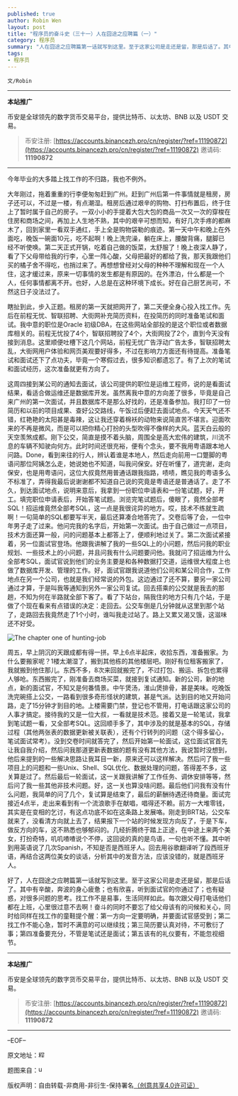```yaml
---
published: true
author: Robin Wen
layout: post
title: "程序员的奋斗史（三十一）人在囧途之应聘篇（一）"
category: 程序员
summary: "人在囧途之应聘篇第一话就写到这里。至于这家公司是走还是留，那是后话了。其中有辛酸，奔波的身心疲惫；也有欣喜，听到面试官的你通过了；也有疑惑，对很多问题的思考。找工作不是易事，生活同样如此。每次跟父母打电话他们都在上班，心里很过意不去啊！奋斗的同时不要忘了给父母该有的问候和关心，同时给同样在找工作的童鞋提个醒：第一方向一定要明确，并要面试官感受到；第二找工作不能心急，暂时不满意的可以继续找；第三简历要认真对待，不可敷衍了事；第四准备要充分，不管是笔试还是面试；第五该有的礼仪要有，不能忽视细节。"
tags:
- 程序员
---
```


`文/Robin`

***

**本站推广**

币安是全球领先的数字货币交易平台，提供比特币、以太坊、BNB 以及 USDT 交易。

> 币安注册: [https://accounts.binancezh.pro/cn/register/?ref=11190872](https://accounts.binancezh.pro/cn/register/?ref=11190872)
> 邀请码: **11190872**

***

今年毕业的大多踏上找工作的不归路，我也不例外。

大年刚过，拖着重重的行李便匆匆赶到广州。赶到广州后第一件事情就是租房，房子还可以，不过是一楼，有点潮湿。租房后通过艰辛的购物、打扫布置后，终于住上了暂时属于自己的房子。一双小小的手提着大包大包的商品一次又一次的穿梭在住房和商场之间，再加上人生地不熟，其中的艰辛可想而知，有好几次手疼的都麻木了，回到家里一看双手通红，手上全是购物袋勒的痕迹。第一天中午和晚上在外面吃，晚饭一碗面10元，吃不起啊！晚上洗完澡，躺在床上，腰酸背痛，腿脚已经不听使唤。第二天正式开锅，吃着自己做的饭菜，太舒服了！晚上夜深人静了，看了下父母带给我的行李，心里一阵心酸，父母把最好的都给了我，那天我跟他们买的橘子舍不得吃，也捎过来了。再想想曾经对父母的种种不理解和现在一个人住，这才缓过来，原来一切事情的发生都是有原因的。在外漂泊，什么都是一个人，任何事情都离不开。也好，人总是在这种环境下成长。好在自己厨艺尚可，不然这日子没法过了。

瞎扯到此，步入正题。租房的第一天就把网开了，第二天便全身心投入找工作。先后在前程无忧、智联招聘、大街网补充简历资料，在投简历的同时准备笔试和面试。我中意的职位是Oracle 初级DBA，在这些网站全部投的是这个职位或者数据库相关的。前程无忧投了4个，智联招聘投了4个，大街网投了2个，直到今天没有接到消息。这里顺便吐槽下这几个网站，前程无忧广告浮动广告太多，智联招聘太乱，大街网用户体验和网页美观要好得多，不过在影响力方面还有待提高。准备笔试和面试还下了点功夫，毕竟一个寒假过去，很多知识都遗忘了。有了上次的笔试和面试经历，这次准备就更有方向了。

这周四接到某公司的通知去面试，该公司提供的职位是运维工程师，说的是看面试结果，看适合做运维还是数据库开发。虽然离我中意的方向差了很多，毕竟是自己来广州的第一次面试，并且数据库不是那么好找的，还是准备参加。我打印了一份简历和以前的项目成果、查好公交路线，午饭过后便赶去面试地点。今天天气还不错，红艳艳的太阳甚是毒辣，这让我还穿着棉袄的动物来说简直苦不堪言。迎面吹来的不再是微风，而是可以把你精心打扮的头型吹得不像样的大风。蓝天白云般的天空羡煞成都。刚下公交，简直是摸不着头脑，周围全是高大宏伟的建筑，川流不息的车辆不知驶向何方。此时时间还很充裕，便有个念头，要不我用粤语跟本地人问路。Done，看到来往的行人，辨认着谁是本地人，然后走向前用一口蹩脚的粤语问那位阿姨怎么走，她说她也不知道，叫我问保安。好在听懂了，道完谢，走向保安，也是用粤语问，这位大叔竟然用普通话跟我指路，啧啧，瞧见我的粤语多么不标准了，弄得我最后说谢谢都不知道自己说的究竟是粤语还是普通话了。走了不久，到达面试地点，说明来意后，我拿到一份职位申请表和一份笔试题，好，开工。填完职位申请表后，开始答笔试题。浏览完笔试题后，傻眼了，竟然全部考SQL！招运维竟然全部考SQL，这一点是我很诧异的地方。哎，技术不练就生疏啊！一句简单的SQL都要写半天，最后还算凑合地答完了。交卷后等了会，一位中年男子走了过来。他问完我的名字后，开始第一次面试。由于自己做过一点项目，技术方面还算一般，问的问题基本上都答上了，便顺利地过关了。第二次面试紧接着，另一位面试官登场。他跟我讲解了我的一些SQL上的小问题，然后问我的职业规划、一些技术上的小问题，并且问我有什么问题要问他。我就问了招运维为什么全部考SQL，面试官说到他们的业务主要是和各种数据打交道，运维很大程度上也做了数据库开发、管理的工作。好，面试官跟我说道他们公司和某公司合作，工作地点在另一个公司，也就是我们经常说的外包。这边通过了还不算，要另一家公司通过才算，于是叫我等通知到另外一家公司复试。回去搭乘的公交就是我去的那趟，不知为何在半路就全部下客了。看了下站台，隔我住的地方只有几个站，于是做了个现在看来有点错误的决定：走回去。公交车倒是几分钟就从这里到那个站了，走路回去我竟然走了1个小时，谁叫我走过站了。路上又累又渴又饿，这滋味还不好受。

![The chapter one of hunting-job](https://cdn.dbarobin.com/8STEwoH.jpg)

周五，早上阴沉的天跟成都有得一拼。早上6点半起床，收拾东西，准备搬家。为什么要搬家呢？1楼太潮湿了，搬到其他栋的其他楼层吧。刚好有位租客搬家了，我就搬到他住那儿。东西不多，8次来回就搬完了，不过打包、搬运、拆包也累得人够呛。东西搬完了，刚准备去商场买菜，就接到复试通知。新的公司，新的地点，新的面试官，不知又是何番情景。中午煲汤，淮山煲排骨，甚是美味。吃晚饭洗完碗搭上公交，一路看到很多奇形怪状的建筑，甚是气派。达到目的地又开始问路，走了15分钟才到目的地。上楼需要门禁，登记也不管用，打电话跟这家公司的人事才搞定。接待我的又是一位大叔，一看就是技术范。接着又是一轮笔试，我拿到笔试题一看，又全部考SQL。这回顺手多了，其中涉及的就是基本的SQL，存储过程（其他两张表的数据更新被关联表），还有个行转列的问题（这个得多留心，笔试面试常考）。没到交卷时间就答完了，然后开始第一轮面试，这位面试官首先让我自我介绍，然后问我那道更新表数据的题有没有其他方法，我说暂时没想到，他后来提到的一些解决思路让我耳目一新，原来还可以这样解决。然后问了我一些项目上的问题和一些Unix、Shell、SQL优化、数据处理的问题，答得差不多，这关算是过了。然后最后一轮面试，这一关跟我讲解了工作任务、调休安排等等，然后问了我一些其他非技术问题。好，这一关也算没啥问题。最后他们问我有没有什么问题，我简单的问了几个，复试算是结束了，最后的薪酬待遇还待商量。面试完接近4点半，走出来看到有一个流浪歌手在献唱，唱得还不赖。前方一大堆零钱，其实是在变相的乞讨，有这点功底不如在这条路上发展咯。刚走到BRT站，公交车就来了，没看清方向就上去了，结果报下一个站的时候发现方向反了，于是下车，做反方向的车，这不熟悉也够郁闷的。几经折腾终于踏上正途，在中途上来两个美女，打扮奇特，叽叽喳喳说个不停，这回说的真的是鸟语，一句也听不懂。其中听到用英语说了几次Spanish，不知是否是西班牙人。回去用谷歌翻译听了段西班牙语，再结合这两位美女的谈话，分析其中的发音方法，应该没错的，就是西班牙人。

好了，人在囧途之应聘篇第一话就写到这里。至于这家公司是走还是留，那是后话了。其中有辛酸，奔波的身心疲惫；也有欣喜，听到面试官的你通过了；也有疑惑，对很多问题的思考。找工作不是易事，生活同样如此。每次跟父母打电话他们都在上班，心里很过意不去啊！奋斗的同时不要忘了给父母该有的问候和关心，同时给同样在找工作的童鞋提个醒：第一方向一定要明确，并要面试官感受到；第二找工作不能心急，暂时不满意的可以继续找；第三简历要认真对待，不可敷衍了事；第四准备要充分，不管是笔试还是面试；第五该有的礼仪要有，不能忽视细节。

***

**本站推广**

币安是全球领先的数字货币交易平台，提供比特币、以太坊、BNB 以及 USDT 交易。

> 币安注册: [https://accounts.binancezh.pro/cn/register/?ref=11190872](https://accounts.binancezh.pro/cn/register/?ref=11190872)
> 邀请码: **11190872**

***

–EOF–

原文地址：<a href="http://blog.csdn.net/justdb/article/details/19693001" target="_blank"><img src="https://cdn.dbarobin.com/BROigUO.jpg" title="程序员的奋斗史（三十一）人在囧途之应聘篇（一）" height="16px" width="16px" border="0" alt="程序员的奋斗史（三十一）人在囧途之应聘篇（一）" /></a>

题图来自：<a href="http://www.ucas.com/how-it-all-works/undergraduate/tracking-your-application/invitations" target="_blank"><img src="https://cdn.dbarobin.com/4VyjhQf.jpg" title="ucas" height="16px" width="16px" border="0" alt="ucas" /></a>

版权声明：自由转载-非商用-非衍生-保持署名<a href="http://creativecommons.org/licenses/by-nc-nd/4.0/deed.zh" target="_blank">（创意共享4.0许可证）</a>
